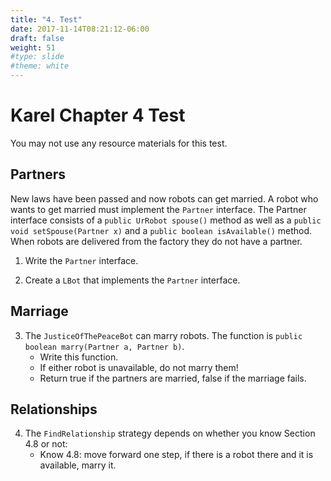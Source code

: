 ```yaml
---
title: "4. Test"
date: 2017-11-14T08:21:12-06:00
draft: false
weight: 51
#type: slide
#theme: white
---
```


# Karel Chapter 4 Test

You may not use any resource materials for this test.

## Partners

New laws have been passed and now robots can get married. A robot who
wants to get married must implement the `Partner` interface. The
Partner interface consists of a `public UrRobot spouse()` method as
well as a `public void setSpouse(Partner x)` and a `public boolean
isAvailable()` method. When robots are delivered from the factory they
do not have a partner.

1. Write the `Partner` interface.

2. Create a `LBot` that implements the `Partner` interface.

## Marriage

3. The `JusticeOfThePeaceBot` can marry robots. 
The function is `public boolean marry(Partner a, Partner b)`. 
    - Write this function. 
    - If either robot is unavailable, do not marry them!
    - Return true if the partners are married, false if the marriage fails.

## Relationships

4. The `FindRelationship` strategy depends on whether you know Section 4.8 or not:
     - Know 4.8: move forward one step, if there is a robot there and it is available, marry it. 
     
